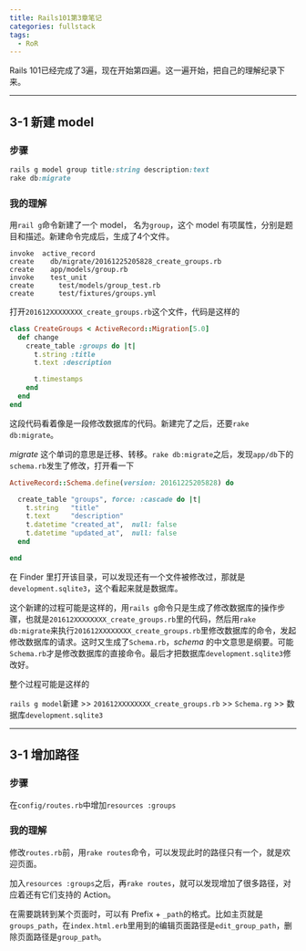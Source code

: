 ```yaml
---
title: Rails101第3章笔记
categories: fullstack
tags:
  - RoR
---
```


Rails 101已经完成了3遍，现在开始第四遍。这一遍开始，把自己的理解纪录下来。

---

## 3-1 新建 model

### 步骤

```ruby
rails g model group title:string description:text
rake db:migrate
```

### 我的理解

用`rail g`命令新建了一个 model， 名为`group`，这个 model 有项属性，分别是题目和描述。新建命令完成后，生成了4个文件。

```
invoke  active_record
create    db/migrate/20161225205828_create_groups.rb
create    app/models/group.rb
invoke    test_unit
create      test/models/group_test.rb
create      test/fixtures/groups.yml
```

打开`201612XXXXXXXX_create_groups.rb`这个文件，代码是这样的

```ruby
class CreateGroups < ActiveRecord::Migration[5.0]
  def change
    create_table :groups do |t|
      t.string :title
      t.text :description

      t.timestamps
    end
  end
end
```

这段代码看着像是一段修改数据库的代码。新建完了之后，还要`rake db:migrate`。

*migrate* 这个单词的意思是迁移、转移。`rake db:migrate`之后，发现`app/db`下的`schema.rb`发生了修改，打开看一下

```ruby
ActiveRecord::Schema.define(version: 20161225205828) do

  create_table "groups", force: :cascade do |t|
    t.string   "title"
    t.text     "description"
    t.datetime "created_at",  null: false
    t.datetime "updated_at",  null: false
  end

end
```

在 Finder 里打开该目录，可以发现还有一个文件被修改过，那就是`development.sqlite3`，这个看起来就是数据库。

这个新建的过程可能是这样的，用`rails g`命令只是生成了修改数据库的操作步骤，也就是`201612XXXXXXXX_create_groups.rb`里的代码，然后用`rake db:migrate`来执行`201612XXXXXXXX_create_groups.rb`里修改数据库的命令，发起修改数据库的请求。这时又生成了`Schema.rb`，*schema* 的中文意思是纲要。可能`Schema.rb`才是修改数据库的直接命令。最后才把数据库`development.sqlite3`修改好。

整个过程可能是这样的

`rails g model`新建 >> `201612XXXXXXXX_create_groups.rb` >> `Schema.rg` >> 数据库`development.sqlite3`

---

## 3-1 增加路径

### 步骤

在`config/routes.rb`中增加`resources :groups`

### 我的理解

修改`routes.rb`前，用`rake routes`命令，可以发现此时的路径只有一个，就是欢迎页面。

加入`resources :groups`之后，再`rake routes`，就可以发现增加了很多路径，对应着还有它们支持的 Action。

在需要跳转到某个页面时，可以有 Prefix + `_path`的格式。比如主页就是 `groups_path`，在`index.html.erb`里用到的编辑页面路径是`edit_group_path`，删除页面路径是`group_path`。
